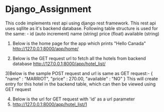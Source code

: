 # Django_Assignment
This code implements rest api using django rest framework. This rest api uses sqllite as it's backend database. 
Following table structure is used for the same: -
id (auto increment)
name (string)
price (float)
available (string)

1) Below is the home page for the app which prints "Hello Canada"
http://127.0.0.1:8000/app/home/

2) Below is the GET request url to fetch all the hotels from backend database
http://127.0.0.1:8000/app/hotel_list/

3)Below is the sample POST request and url is same as GET request:-
{
	"name" : "MARRIOT",
	"price" : 270.00,
	"available" : "NO"
}
This will create entry for this hotel in the backend table, which can then be viewed using GET request

4) Below is the url for GET request with 'id' as a url parameter
5) http://127.0.0.1:8000/app/hotel_list/1

